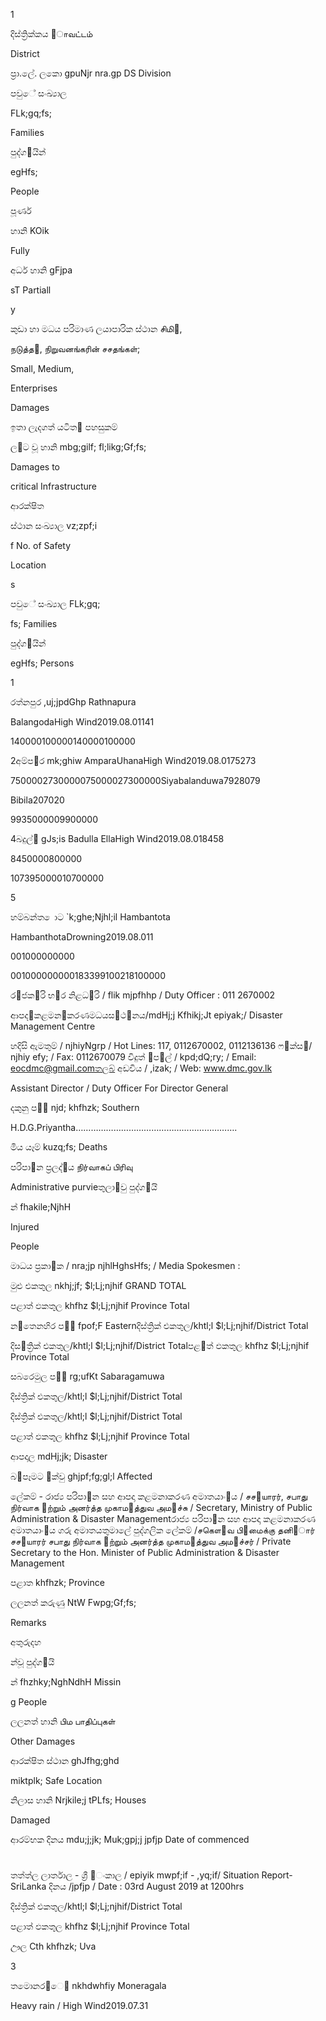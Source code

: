 1

දිස්ත්‍රික්කය ஫ாவட்டம்

District

ප්‍රා.ලේ. ලකො gpuNjr nra.gp DS Division

පවුේ සංඛ්‍යාල

FLk;gq;fs;

Families

පුද්ග඼යින්

egHfs;

People

පූර්ණ

හානි KOik

Fully

අර්ධ හානි gFjpa

sT Partiall

y

කුඩා හා මධය පරිමාණ ලයාපාරික ස්ථාන சிமி஬,

நடுத்த஭, நிறுவனங்கரின் சசதங்கள்;

Small, Medium,

Enterprises

Damages

ඉතා ලැදගත් යටිත඼ පහසුකම්

ල඼ට වූ හානි mbg;gilf; fl;likg;Gf;fs;

Damages to

critical Infrastructure

ආරක්ෂිත

ස්ථාන සංඛ්‍යාල vz;zpf;i

f No. of Safety

Location

s

පවුේ සංඛ්‍යාල FLk;gq;

fs; Families

පුද්ග඼යින්

egHfs; Persons

1

රත්නපුර ,uj;jpdGhp Rathnapura

BalangodaHigh Wind2019.08.01141

140000100000140000100000

2අම්ප෈ර mk;ghiw AmparaUhanaHigh Wind2019.08.0175273

7500002730000075000027300000Siyabalanduwa7928079

Bibila207020

9935000009900000

4බදුල්඼ gJs;is Badulla EllaHigh Wind2019.08.018458

8450000800000

107395000010700000

5

හම්බන්ත ොට `k;ghe;Njhl;il Hambantota

HambanthotaDrowning2019.08.011

001000000000

001000000000183399100218100000

ර෈ජක෈රි භ෈ර නිළධ෈රි / flik mjpfhhp / Duty Officer : 011 2670002

ආපද෈කළමන෈කරණමධයස෇ථ෈නය/mdHj;j Kfhikj;Jt epiyak;/ Disaster Management Centre

හදිසි ඇමතුම් / njhiyNgrp / Hot Lines: 117, 0112670002, 0112136136 ෆ෉ක්ස෇/ njhiy efy; / Fax: 0112670079 විදුත් ෉ප෉ල් / kpd;dQ;ry; / Email: eocdmc@gmail.comතලබ් අඩවිය / ,izak; / Web: www.dmc.gov.lk

Assistant Director / Duty Officer For Director General

දකුනු ප඼෈ njd; khfhzk; Southern

H.D.G.Priyantha……………………………………………………….

මිය යෑම් kuzq;fs; Deaths

පරිපා඼න ප්‍රලද්඾ය நிர்வாகப் பிரிவு

Administrative purvieතුලා඼වු පුද්ග඼යි

න් fhakile;NjhH

Injured

People

මාධය ප්‍රකා඾ක / nra;jp njhlHghsHfs; / Media Spokesmen :

මුළු එකතුල nkhj;jf; $l;Lj;njhif GRAND TOTAL

පළාත් ඵකතුල khfhz $l;Lj;njhif Province Total

න෉තෙනහිර ප඼෈ fpof;F Easternදිස්ත්‍රික් එකතුල/khtl;l $l;Lj;njhif/District Total

දිස෇ත්‍රික් එකතුල/khtl;l $l;Lj;njhif/District Totalපළ෈ත් ඵකතුල khfhz $l;Lj;njhif Province Total

සබරෙමුල ප඼෈ rg;ufKt Sabaragamuwa

දිස්ත්‍රික් එකතුල/khtl;l $l;Lj;njhif/District Total

දිස්ත්‍රික් එකතුල/khtl;l $l;Lj;njhif/District Total

පළාත් ඵකතුල khfhz $l;Lj;njhif Province Total

ආපදාල mdHj;jk; Disaster

බ඼පෑමට ඼ක්වු ghjpf;fg;gl;l Affected

ලේකම් - රාජ්‍ය පරිපා඼න සහ ආපදා කළමනාකරණ අමාතයාං඾ය / சச஬யாரர், சபாது நிர்வாக ஫ற்றும் அனர்த்த முகாம஫த்துவ அம஫ச்சு / Secretary, Ministry of Public Administration & Disaster Managementරාජ්‍ය පරිපා඼න සහ ආපදා කළමනාකරණ අමාතයාං඾ය ගරු අමාතයතුමාලේ පුද්ගලික ලේකම් /சகௌ஭வ பி஭மைக்கு தனி஬ார் சச஬யாரர் சபாது நிர்வாக ஫ற்றும் அனர்த்த முகாம஫த்துவ அம஫ச்சர் / Private Secretary to the Hon. Minister of Public Administration & Disaster Management

පළාත khfhzk; Province

ලලනත් කරුණු NtW Fwpg;Gf;fs;

Remarks

අතුරුදහ

න්වූ පුද්ග඼යි

න් fhzhky;NghNdhH Missin

g People

ලලනත් හානි பிம பாதிப்புகள்

Other Damages

ආරක්ෂිත ස්ථාන ghJfhg;ghd

miktplk; Safe Location

නිලාස හානි Nrjkile;j tPLfs; Houses

Damaged

ආරම්භක දිනය mdu;j;jk; Muk;gpj;j jpfjp Date of commenced

#

තත්ත්ල ලාර්තාල - ශ්‍රී ඼ංකාල / epiyik mwpf;if - ,yq;if/ Situation Report- SriLanka දිනය /jpfjp / Date : 03rd August 2019 at 1200hrs

දිස්ත්‍රික් එකතුල/khtl;l $l;Lj;njhif/District Total

පළාත් ඵකතුල khfhz $l;Lj;njhif Province Total

ඌල Cth khfhzk; Uva

3

තමොනර෈ෙ඼ nkhdwhfiy Moneragala

Heavy rain / High Wind2019.07.31